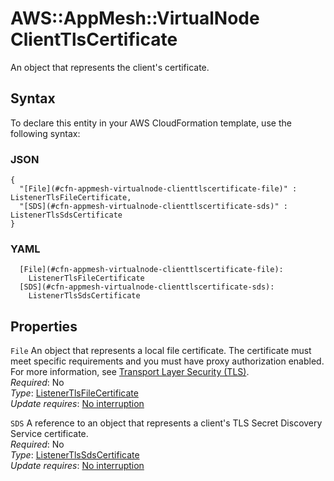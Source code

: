 # AWS::AppMesh::VirtualNode ClientTlsCertificate<a name="aws-properties-appmesh-virtualnode-clienttlscertificate"></a>

An object that represents the client's certificate\.

## Syntax<a name="aws-properties-appmesh-virtualnode-clienttlscertificate-syntax"></a>

To declare this entity in your AWS CloudFormation template, use the following syntax:

### JSON<a name="aws-properties-appmesh-virtualnode-clienttlscertificate-syntax.json"></a>

```
{
  "[File](#cfn-appmesh-virtualnode-clienttlscertificate-file)" : ListenerTlsFileCertificate,
  "[SDS](#cfn-appmesh-virtualnode-clienttlscertificate-sds)" : ListenerTlsSdsCertificate
}
```

### YAML<a name="aws-properties-appmesh-virtualnode-clienttlscertificate-syntax.yaml"></a>

```
  [File](#cfn-appmesh-virtualnode-clienttlscertificate-file): 
    ListenerTlsFileCertificate
  [SDS](#cfn-appmesh-virtualnode-clienttlscertificate-sds): 
    ListenerTlsSdsCertificate
```

## Properties<a name="aws-properties-appmesh-virtualnode-clienttlscertificate-properties"></a>

`File`  <a name="cfn-appmesh-virtualnode-clienttlscertificate-file"></a>
An object that represents a local file certificate\. The certificate must meet specific requirements and you must have proxy authorization enabled\. For more information, see [Transport Layer Security \(TLS\)](https://docs.aws.amazon.com/app-mesh/latest/userguide/tls.html)\.  
*Required*: No  
*Type*: [ListenerTlsFileCertificate](aws-properties-appmesh-virtualnode-listenertlsfilecertificate.md)  
*Update requires*: [No interruption](https://docs.aws.amazon.com/AWSCloudFormation/latest/UserGuide/using-cfn-updating-stacks-update-behaviors.html#update-no-interrupt)

`SDS`  <a name="cfn-appmesh-virtualnode-clienttlscertificate-sds"></a>
A reference to an object that represents a client's TLS Secret Discovery Service certificate\.  
*Required*: No  
*Type*: [ListenerTlsSdsCertificate](aws-properties-appmesh-virtualnode-listenertlssdscertificate.md)  
*Update requires*: [No interruption](https://docs.aws.amazon.com/AWSCloudFormation/latest/UserGuide/using-cfn-updating-stacks-update-behaviors.html#update-no-interrupt)